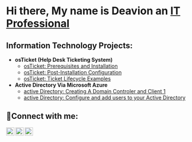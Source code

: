 <h1>Hi there, My name is Deavion an <a href="https://www.linkedin.com/in/deavion-davis-a902b6249"/> IT Professional</a></h1>

<h2> Information Technology Projects:</h2>

- <b>osTicket (Help Desk Ticketing System)</b>
  - [osTicket: Prerequisites and Installation](https://github.com/DeavionD/osticket-prereqs)
  - [osTicket: Post-Installation Configuration](https://github.com/DeavionD/osticket-configure)
  - [osTicket: Ticket Lifecycle Examples](https://github.com/DeavionD/osticket-lifecycle)
- <b>Active Directory Via Microsoft Azure</b>
  - [active Directory: Creating A Domain Controler and Client 1](https://github.com/DeavionD/active-directory-set-up)
  - [active Directory: Configure and add users to your Active Directory](https://github.com/DeavionD/active-directory-configure)

<h2>🤳Connect with me:</h2>

[<img align="left" alt="Deavion | Twitter" width="22px" src="https://cdn.jsdelivr.net/npm/simple-icons@v3/icons/twitter.svg" />][twitter]
[<img align="left" alt="Deavion | LinkedIn" width="22px" src="https://cdn.jsdelivr.net/npm/simple-icons@v3/icons/linkedin.svg" />][linkedin]
[<img align="left" alt="Deavion | Instagram" width="22px" src="https://cdn.jsdelivr.net/npm/simple-icons@v3/icons/instagram.svg" />][instagram]

[twitter]: https://twitter.com/deavion_davis
[instagram]: https://www.instagram.com/grim_kiddd
[linkedin]: https://linkedin.com/in/deavion-davis-a902b6249
